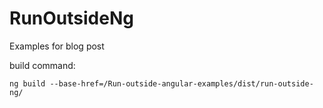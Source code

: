 # RunOutsideNg

Examples for blog post

build command:
```
ng build --base-href=/Run-outside-angular-examples/dist/run-outside-ng/
```

